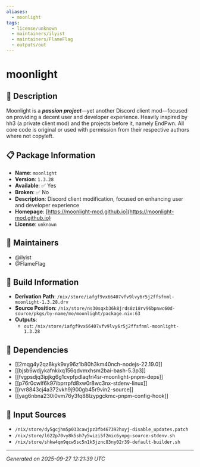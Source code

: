 ```yaml
---
aliases:
  - moonlight
tags:
  - license/unknown
  - maintainers/ilyist
  - maintainers/FlameFlag
  - outputs/out
---
```


# moonlight

## 📝 Description

Moonlight is a ***passion project***—yet another Discord client mod—focused on providing a decent user
and developer experience. Heavily inspired by hh3 (a private client mod) and the projects before it, namely EndPwn.
All core code is original or used with permission from their respective authors where not copyleft.


## 📋 Package Information

- **Name**: `moonlight`
- **Version**: `1.3.28`
- **Available**: ✅ Yes
- **Broken**: ✅ No
- **Description**: Discord client modification, focused on enhancing user and developer experience
- **Homepage**: [https://moonlight-mod.github.io](https://moonlight-mod.github.io)
- **License**: `unknown`
## 👥 Maintainers

- @ilyist
- @FlameFlag


## 🔧 Build Information

- **Derivation Path**: `/nix/store/iafgf9vx66407vfv9lvy6r5j2ffsfnml-moonlight-1.3.28.drv`
- **Source Position**: `/nix/store/ns30sqxb36k8jrds8z18rv96bpnwc60d-source/pkgs/by-name/mo/moonlight/package.nix:63`
- **Outputs**:
  - `out`:  `/nix/store/iafgf9vx66407vfv9lvy6r5j2ffsfnml-moonlight-1.3.28`

## 🔗 Dependencies

- [[2mqg4y2qz8kyk9xy96z1b80h3km40nch-nodejs-22.19.0]]
- [[bjsb6wdjykafnkixq156qdvmxhsm2bai-bash-5.3p3]]
- [[fvgpsdjq3ipjkg6g1cvpfpdlaqfri4sr-moonlight-pnpm-deps]]
- [[p76r0cwlf6k97ibprrpfd8xw0r8wc3nx-stdenv-linux]]
- [[rvr8843cj4a372vkh9j900gb45r9vin2-source]]
- [[yag6nbna230i0vm76y3fq88lzypgckmc-pnpm-config-hook]]

## 📁 Input Sources

- `/nix/store/dy5gcjhm5p033cawjpz3fb467392hxyj-disable_updates.patch`
- `/nix/store/l622p70vy8k5sh7y5wizi5f2mic6ynpg-source-stdenv.sh`
- `/nix/store/shkw4qm9qcw5sc5n1k5jznc83ny02r39-default-builder.sh`

---
*Generated on 2025-09-27 12:21:39 UTC*
